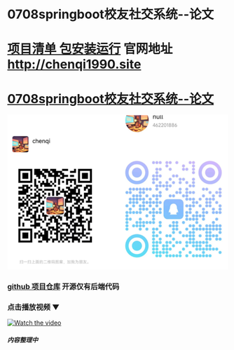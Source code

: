 # 0708springboot校友社交系统--论文


# [项目清单 包安装运行](http://chenqi1990.site) 官网地址 http://chenqi1990.site

# [0708springboot校友社交系统--论文](https://github.com/GraduationProject-springboot/0708springboot)

![picture](https://raw.githubusercontent.com/GraduationProject-springboot/.github/main/img/wx.png)

### [github 项目仓库](https://github.com/GraduationProject-springboot/allSpringbootProjects) 开源仅有后端代码

### 点击播放视频 ▼
[![Watch the video](https://i.sstatic.net/Vp2cE.png)](https://www.bilibili.com/video/BV14HerezEwW?p=61)

#####   内容整理中  











